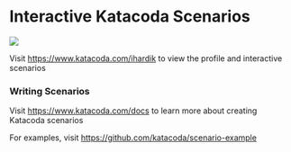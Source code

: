 # Interactive Katacoda Scenarios

[![](http://shields.katacoda.com/katacoda/ihardik/count.svg)](https://www.katacoda.com/ihardik "Get your profile on Katacoda.com")

Visit https://www.katacoda.com/ihardik to view the profile and interactive scenarios

### Writing Scenarios
Visit https://www.katacoda.com/docs to learn more about creating Katacoda scenarios

For examples, visit https://github.com/katacoda/scenario-example
